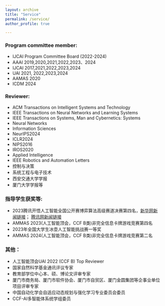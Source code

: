 ```yaml
---
layout: archive
title: "Service"
permalink: /service/
author_profile: true

---
```


### Program committee member: 
* IJCAI Program Committee Board \(2022\-2024\)
* AAAI 2019,2020,2021,2022,2023、2024
* IJCAI 2017,2021,2022,2023,2024
* UAI 2021, 2022,2023,2024
* AAMAS 2020
* ICDM 2024

### Reviewer: 
* ACM Transactions on Intelligent Systems and Technology
* IEEE Transactions on Neural Networks and Learning Systems
* IEEE Transactions on Systems, Man and Cybernetics: Systems
* Neural Networks
* Information Sciences
* NeurIPS2024
* ICLR2024
* NIPS2016
* IROS2020
* Applied Intelligence
* IEEE Robotics and Automation Letters
* 控制与决策
* 系统工程与电子技术
* 西安交通大学学报
* 厦门大学学报等

### 指导学生获奖等: 
* 2023腾讯开悟人工智能全国公开赛博弈算法高级赛道决赛第四名，[新华网新闻链接](http://www.sc.xinhuanet.com/20240103/4dd72c619a8648f0836c43ba9fec1168/c.html)； [腾讯网新闻链接](https://pre-prod.kaiwu.pvp.qq.com/aiarena/zh/news/b751f28065b7904f0913004a6c413002)
* AMMAS 2023(人工智能顶会，CCF B类)非完全信息卡牌游戏竞赛第四名
* 2023年全国大学生冰壶人工智能挑战赛一等奖
* AMMAS 2024(人工智能顶会，CCF B类)非完全信息卡牌游戏竞赛第二名
  
### 其他：
* 人工智能顶会UAI 2022 (CCF B) Top Reviewer
* 国家自然科学基金通讯评议专家
* 教育部学位中心本、硕、博论文评审专家
* 厦门市商务局、厦门市软件协会、厦门市自贸区、厦门金圆集团等企事业单位项目评审专家
* 中国自动化学会自适应动态规划与强化学习专业委员会委员
* CCF-AI多智能体系统学组委员
